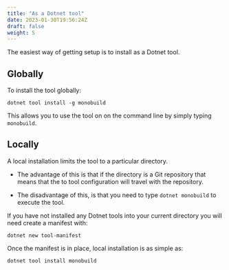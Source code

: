 ```yaml
---
title: "As a Dotnet tool"
date: 2023-01-30T19:56:24Z
draft: false
weight: 5
---
```


The easiest way of getting setup is to install as a Dotnet tool. 

## Globally

To install the tool globally:

```shell
dotnet tool install -g monobuild
```

This allows you to use the tool on on the command line by simply typing ```monobuild```.

## Locally

A local installation limits the tool to a particular directory. 

* The advantage of this is that if the directory is a Git repository that means that the to tool configuration will travel with the repository.

* The disadvantage of this, is that you need to type ```dotnet monobuild``` to execute the tool.

If you have not installed any Dotnet tools into your current directory you will need create a manifest with:

```
dotnet new tool-manifest
```

Once the manifest is in place, local installation is as simple as:

```shell
dotnet tool install monobuild
```

